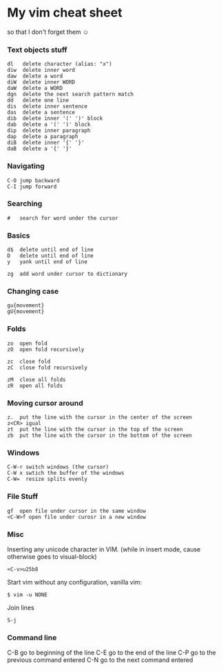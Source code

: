 # My vim cheat sheet

so that I don't forget them :relaxed:

### Text objects stuff

	dl   delete character (alias: "x")
	diw  delete inner word
	daw  delete a word
	diW  delete inner WORD
	daW  delete a WORD
	dgn  delete the next search pattern match
	dd   delete one line
	dis  delete inner sentence
	das  delete a sentence
	dib  delete inner '(' ')' block
	dab  delete a '(' ')' block
	dip  delete inner paragraph
	dap  delete a paragraph
	diB  delete inner '{' '}'
	daB  delete a '{' '}'


### Navigating

	C-O jump backward
	C-I jump forward


### Searching 

	#	search for word under the cursor

### Basics

	d$	delete until end of line
	D	delete until end of line
	y	yank until end of line

	zg	add word under cursor to dictionary


### Changing case

	gu{movement}
	gU{movement}


### Folds

	zo	open fold
	zO	open fold recursively

	zc	close fold	
	zC	close fold recursively

	zM  close all folds
	zR	open all folds


### Moving cursor around

	z.	put the line with the cursor in the center of the screen
	z<CR> igual
	zt	put the line with the cursor in the top of the screen
	zb	put the line with the cursor in the bottom of the screen


### Windows

	C-W-r switch windows (the cursor)
	C-W x swtich the buffer of the windows
	C-W=  resize splits evenly


### File Stuff

	gf	open file under cursor in the same window
	<C-W>f open file under curosr in a new window

### Misc

Inserting any unicode character in VIM. (while in insert mode, cause otherwise goes to visual-block)

    <C-v>u25b8

Start vim without any configuration, vanilla vim:

    $ vim -u NONE

Join lines

    S-j

### Command line

C-B     go to beginning of the line
C-E     go to the end of the line
C-P     go to the previous command entered
C-N     go to the next command entered

